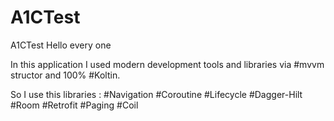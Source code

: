 # A1CTest
A1CTest
Hello every one

In this application I used modern development tools and libraries via #mvvm structor and 100% #Koltin.

So I use this libraries : #Navigation #Coroutine #Lifecycle #Dagger-Hilt #Room #Retrofit #Paging #Coil
